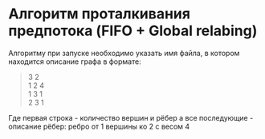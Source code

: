 # Алгоритм проталкивания предпотока (FIFO + Global relabing)
Алгоритму при запуске необходимо указать имя файла, в котором находится описание графа в формате:

>3 2  
>1 2 4  
>1 3 1  
>2 3 1

Где первая строка - количество вершин и рёбер
а все последующие - описание рёбер: ребро от 1 вершины ко 2 с весом 4
